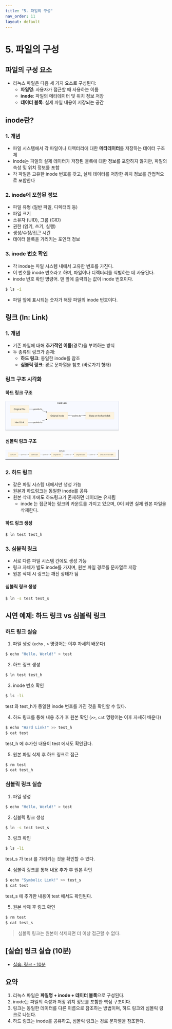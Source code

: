 ```yaml
---
title: "5. 파일의 구성"
nav_order: 11
layout: default
---
```


# 5. 파일의 구성

## 파일의 구성 요소

- 리눅스 파일은 다음 세 가지 요소로 구성된다:
  - **파일명**: 사용자가 접근할 때 사용하는 이름
  - **inode**: 파일의 메타데이터 및 위치 정보 저장
  - **데이터 블록**: 실제 파일 내용이 저장되는 공간


## inode란?

### 1. 개념

- 파일 시스템에서 각 파일이나 디렉터리에 대한 **메타데이터**를 저장하는 데이터 구조체
- inode는 파일의 실제 데이터가 저장된 블록에 대한 정보를 포함하지 않지만, 파일의 속성 및 위치 정보를 포함
- 각 파일은 고유한 inode 번호를 갖고, 실제 데이터를 저장한 위치 정보를 간접적으로 포함한다

### 2. inode에 포함된 정보

- 파일 유형 (일반 파일, 디렉터리 등)
- 파일 크기
- 소유자 (UID), 그룹 (GID)
- 권한 (읽기, 쓰기, 실행)
- 생성/수정/접근 시간
- 데이터 블록을 가리키는 포인터 정보

### 3. inode 번호 확인

- 각 inode는 파일 시스템 내에서 고유한 번호를 가진다.
- 이 번호를 inode 번호라고 하며, 파일이나 디렉터리를 식별하는 데 사용된다.
- inode 번호 확인 명령어. 맨 앞에 출력되는 값이 inode 번호이다.

```bash
$ ls -i
```

- 파일 앞에 표시되는 숫자가 해당 파일의 inode 번호이다.


## 링크 (ln: Link)


### 1. 개념

- 기존 파일에 대해 **추가적인 이름**(경로)을 부여하는 방식
- 두 종류의 링크가 존재:
  - **하드 링크**: 동일한 inode를 참조
  - **심볼릭 링크**: 경로 문자열을 참조 (바로가기 형태)


### 링크 구조 시각화

#### 하드 링크 구조

<img src="images/hard.png" alt="하드 링크" width="70%">


#### 심볼릭 링크 구조

<img src="images/soft.png" alt="심볼릭 링크" width="70%">


### 2. 하드 링크

- 같은 파일 시스템 내에서만 생성 가능
- 원본과 하드링크는 동일한 inode를 공유
- 원본 삭제 후에도 하드링크가 존재하면 데이터는 유지됨
  - inode 는 접근하는 링크의 카운트를 가지고 있으며, 0이 되면 실제 원본 파일을 삭제한다.

#### 하드 링크 생성

```bash
$ ln test test_h
```

### 3. 심볼릭 링크

- 서로 다른 파일 시스템 간에도 생성 가능
- 링크 자체가 별도 inode를 가지며, 원본 파일 경로를 문자열로 저장
- 원본 삭제 시 링크는 깨진 상태가 됨

#### 심볼릭 링크 생성

```bash
$ ln -s test test_s
```


## 시연 예제: 하드 링크 vs 심볼릭 링크

### 하드 링크 실습

1. 파일 생성 (`echo` , `>` 명령어는 이후 자세히 배운다)

```bash
$ echo "Hello, World!" > test
```

2. 하드 링크 생성

```bash
$ ln test test_h
```

3. inode 번호 확인

```bash
$ ls -li
```

test 와 test_h가 동일한 inode 번호를 가진 것을 확인할 수 있다.

4. 하드 링크를 통해 내용 추가 후 원본 확인 (`>>`, `cat` 명령어는 이후 자세히 배운다)

```bash
$ echo "Hard Link!" >> test_h
$ cat test
```

test_h 에 추가한 내용이 test 에서도 확인된다.

5. 원본 파일 삭제 후 하드 링크로 접근

```bash
$ rm test
$ cat test_h
```

### 심볼릭 링크 실습

1. 파일 생성

```bash
$ echo "Hello, World!" > test
```

2. 심볼릭 링크 생성

```bash
$ ln -s test test_s
```

3. 링크 확인

```bash
$ ls -li
```

test_s 가 test 를 가리키는 것을 확인할 수 있다.

4. 심볼릭 링크를 통해 내용 추가 후 원본 확인

```bash
$ echo "Symbolic Link!" >> test_s
$ cat test
```

test_s 에 추가한 내용이 test 에서도 확인된다.

5. 원본 삭제 후 링크 확인

```bash
$ rm test
$ cat test_s
```

> 심볼릭 링크는 원본이 삭제되면 더 이상 접근할 수 없다.


## [실습] 링크 실습 (10분)

- [실습: 링크 - 10분](training/link.md)


## 요약

1. 리눅스 파일은 **파일명 + inode + 데이터 블록**으로 구성된다.
2. inode는 파일의 속성과 저장 위치 정보를 포함한 핵심 구조이다.
3. 링크는 동일한 데이터를 다른 이름으로 참조하는 방법이며, 하드 링크와 심볼릭 링크로 나뉜다.
4. 하드 링크는 inode를 공유하고, 심볼릭 링크는 경로 문자열을 참조한다.